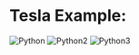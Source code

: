 # Tesla Example:
![Python](https://user-images.githubusercontent.com/32045473/153525858-85772918-62df-4f29-9316-ccc946eb5eab.png)
![Python2](https://user-images.githubusercontent.com/32045473/153525899-d11d6922-075d-416e-b88a-1c14d4f62815.png)
![Python3](https://user-images.githubusercontent.com/32045473/153526032-62f423d1-77e6-4725-b92c-e91aff4d4fb3.png)

